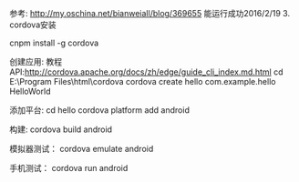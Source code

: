 

参考: http://my.oschina.net/bianweiall/blog/369655
能运行成功2016/2/19
3. cordova安装

cnpm install -g cordova

创建应用:
教程API:http://cordova.apache.org/docs/zh/edge/guide_cli_index.md.html
cd E:\Program Files\html\cordova
cordova create hello com.example.hello HelloWorld

添加平台:
cd hello
cordova platform add android

构建:
cordova build android

模拟器测试：
cordova emulate android

手机测试：
cordova run android
